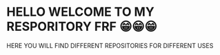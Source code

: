 # HELLO WELCOME TO MY RESPORITORY FRF 😁😁😁

HERE YOU WILL FIND DIFFERENT REPOSITORIES FOR DIFFERENT USES  
